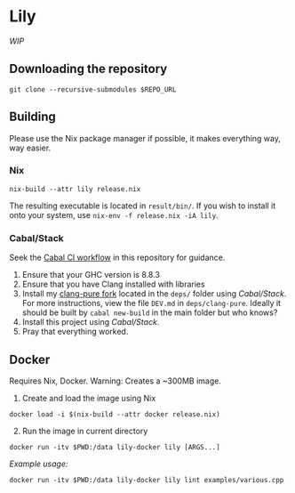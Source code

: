 # Lily

_WIP_

## Downloading the repository

```
git clone --recursive-submodules $REPO_URL
```

## Building

Please use the Nix package manager if possible,
it makes everything way, way easier.

### Nix

```
nix-build --attr lily release.nix
```

The resulting executable is located in `result/bin/`.
If you wish to install it onto your system, use `nix-env -f release.nix -iA lily`.

### Cabal/Stack

Seek the [Cabal CI workflow](https://github.com/jiribenes/lily/blob/master/.github/workflows/cabal.yml) in this repository for guidance.

1) Ensure that your GHC version is 8.8.3
2) Ensure that you have Clang installed with libraries
3) Install my [clang-pure fork](https://github.com/jiribenes/clang-pure) located in the `deps/` folder using _Cabal/Stack_. For more instructions, view the file `DEV.md` in `deps/clang-pure`. Ideally it should be built by `cabal new-build` in the main folder but who knows?
4) Install this project using _Cabal/Stack_.
5) Pray that everything worked.

## Docker

Requires Nix, Docker.
Warning: Creates a ~300MB image.

1. Create and load the image using Nix
```
docker load -i $(nix-build --attr docker release.nix)
```

2. Run the image in current directory
```
docker run -itv $PWD:/data lily-docker lily [ARGS...]
```

_Example usage:_
```
docker run -itv $PWD:/data lily-docker lily lint examples/various.cpp
```
